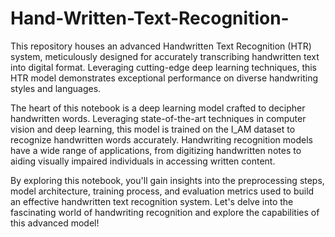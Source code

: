 # Hand-Written-Text-Recognition-
This repository houses an advanced Handwritten Text Recognition (HTR) system, meticulously designed for accurately transcribing handwritten text into digital format. Leveraging cutting-edge deep learning techniques, this HTR model demonstrates exceptional performance on diverse handwriting styles and languages. <br>

The heart of this notebook is a deep learning model crafted to decipher handwritten words. Leveraging state-of-the-art techniques in computer vision and deep learning, this model is trained on the I_AM dataset to recognize handwritten words accurately. Handwriting recognition models have a wide range of applications, from digitizing handwritten notes to aiding visually impaired individuals in accessing written content.

By exploring this notebook, you'll gain insights into the preprocessing steps, model architecture, training process, and evaluation metrics used to build an effective handwritten text recognition system. Let's delve into the fascinating world of handwriting recognition and explore the capabilities of this advanced model!
